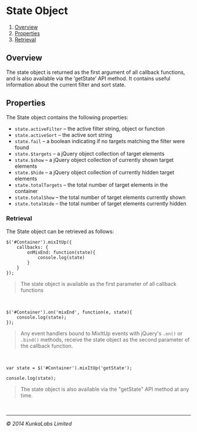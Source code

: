 State Object
=========

1. [Overview](#overview)
1. [Properties](#properties)
1. [Retrieval](#retrieval)

## Overview

The state object is returned as the first argument of all callback functions, and is also available via the ‘getState’ API method. It contains useful information about the current filter and sort state.

## Properties

The State object contains the following properties:

- `state.activeFilter` – the active filter string, object or function
- `state.activeSort` – the active sort string
- `state.fail` – a boolean indicating if no targets matching the filter were found
- `state.$targets` – a jQuery object collection of target elements
- `state.$show` – a jQuery object collection of currently shown target elements
- `state.$hide` – a jQuery object collection of currently hidden target elements
- `state.totalTargets` – the total number of target elements in the container
- `state.totalShow` – the total number of target elements currently shown
- `state.totalHide` – the total number of target elements currently hidden

### Retrieval

The State object can be retrieved as follows:

```
$('#Container').mixItUp({
	callbacks: {
		onMixEnd: function(state){
			console.log(state)
		}	
	}
});
```
> The state object is available as the first parameter of all callback functions

<br/>

```
$('#Container').on('mixEnd', function(e, state){
	console.log(state);
});
```
> Any event handlers bound to MixItUp events with jQuery's `.on()` or `.bind()` methods, receive the state object as the second parameter of the callback function.

<br/>

```
var state = $('#Container').mixItUp('getState');

console.log(state);
```
> The state object is also available via the "getState" API method at any time.

<br/>

-------
*&copy; 2014 KunkaLabs Limited*